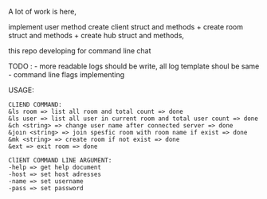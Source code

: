 A lot of work is here,

implement user method
create client struct and methods +
create room struct and methods +
create hub struct and methods,

this repo developing for command line chat

TODO : 
    - more readable logs should be write, all log template shoul be same
    - command line flags implementing
    
    
USAGE:

    CLIEND COMMAND:
    &ls room => list all room and total count => done
    &ls user => list all user in current room and total user count => done
    &ch <string> => change user name after connected server => done
    &joın <string> => join spesfic room with room name if exist => done
    &mk <string> => create room if not exist => done
    &ext => exit room => done 

    ClIENT COMMAND LINE ARGUMENT:
    -help => get help document
    -host => set host adresses
    -name => set username 
    -pass => set password
